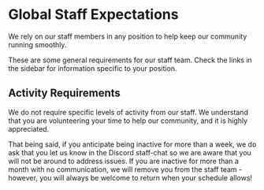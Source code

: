 # Global Staff Expectations

We rely on our staff members in any position to help keep our community running smoothly.

These are some general requirements for our staff team. Check the links in the sidebar for information specific to your position.

## Activity Requirements

We do not require specific levels of activity from our staff. We understand that you are volunteering your time to help our community, and it is highly appreciated.

That being said, if you anticipate being inactive for more than a week, we do ask that you let us know in the Discord staff-chat so we are aware that you will not be around to address issues. If you are inactive for more than a month with no communication, we will remove you from the staff team - however, you will always be welcome to return when your schedule allows!

